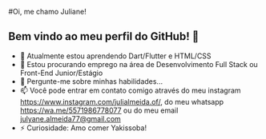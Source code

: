 #Oi, me chamo Juliane!
## Bem vindo ao meu perfil do GitHub! 👋

- 🌱 Atualmente estou aprendendo Dart/Flutter e HTML/CSS
- 💼 Estou procurando emprego na área de Desenvolvimento Full Stack ou Front-End Junior/Estágio
- 💬 Pergunte-me sobre minhas habilidades...
- 📫 Você pode entrar em contato comigo através do meu instagram https://www.instagram.com/julialmeida.of/, do meu whatsapp https://wa.me/5571986778077 ou do meu email julyane.almeida77@gmail.com
- ⚡️ Curiosidade: Amo comer Yakissoba!
